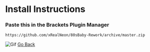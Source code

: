 # Install Instructions

### Paste this in the Brackets Plugin Manager

```
https://github.com/xRealNeon/80sBaby-Rework/archive/master.zip
```

![Gif](https://raw.githubusercontent.com/xRealNeon/80sBaby-Rework/gh-pages/gif.gif)
[Go Back](https://xrealneon.github.io/80sBaby-Rework "Go Back")
